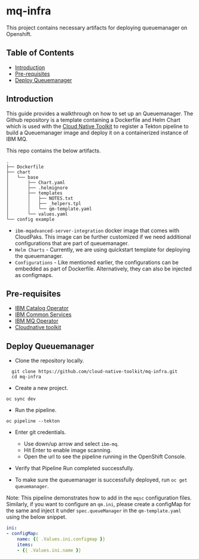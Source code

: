 # mq-infra

This project contains necessary artifacts for deploying queuemanager on Openshift.

## Table of Contents

* [Introduction](#introduction)
* [Pre-requisites](#pre-requisites)
* [Deploy Queuemanager](#deploy-queuemanager)

## Introduction

This guide provides a walkthrough on how to set up an Queuemanager.  The Github repository is a template containing a Dockerfile and Helm Chart which is used with the [Cloud Native Toolkit](https://cloudnativetoolkit.dev/) to register a Tekton pipeline to build a Queuemanager image and deploy it on a containerized instance of IBM MQ.

This repo contains the below artifacts.


```
.
├── Dockerfile
├── chart
│   └── base
│       ├── Chart.yaml
│       ├── .helmignore
│       ├── templates
│       │   ├── NOTES.txt
│       │   ├── _helpers.tpl
│       │   └── qm-template.yaml
│       └── values.yaml
└── config example
```

- `ibm-mqadvanced-server-integration` docker image that comes with CloudPaks. This image can be further customized if we need additional configurations that are part of queuemanager.
- `Helm Charts` - Currently, we are using quickstart template for deploying the queuemanager.
- `Configurations` - Like mentioned earlier, the configurations can be embedded as part of Dockerfile. Alternatively, they can also be injected as configmaps.

## Pre-requisites

- [IBM Catalog Operator](https://www.ibm.com/docs/en/app-connect/11.0.0?topic=iicia-enabling-operator-catalog-cloud-pak-foundational-services-operator)
- [IBM Common Services](https://github.com/IBM/ibm-common-service-operator)
- [IBM MQ Operator](https://www.ibm.com/docs/en/ibm-mq/9.2?topic=integration-using-mq-in-cloud-pak-openshift)
- [Cloudnative toolkit](https://cloudnativetoolkit.dev/overview)

## Deploy Queuemanager

- Clone the repository locally.
```
  git clone https://github.com/cloud-native-toolkit/mq-infra.git
  cd mq-infra
```

- Create a new project.

```
oc sync dev
```

- Run the pipeline.
```
oc pipeline --tekton
```

- Enter git credentials.
  - Use down/up arrow and select `ibm-mq`.
  - Hit Enter to enable image scanning.
  - Open the url to see the pipeline running in the OpenShift Console.

- Verify that Pipeline Run completed successfully.

- To make sure the queuemanager is successfully deployed, run `oc get queuemanager`.

Note: This pipeline demonstrates how to add in the `mqsc` configuration files. Similarly, if you want to configure an `qm.ini`, please create a configMap for the same and inject it under `spec.queueManager` in the `qm-template.yaml` using the below snippet.

```yaml
ini:
- configMap:
    name: {{ .Values.ini.configmap }}
    items:
    - {{ .Values.ini.name }}
```

